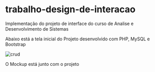 # trabalho-design-de-interacao
Implementação do projeto de interface do curso de Analise e Desenvolvimento de Sistemas

Abaixo está a tela inicial do Projeto desenvolvido com PHP, MySQL e Bootstrap

![crud](https://user-images.githubusercontent.com/8061835/46299094-fca0a780-c576-11e8-8ffb-916fbd14aa48.png)

O Mockup está junto com o projeto

